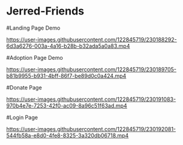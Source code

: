 # Jerred-Friends

#Landing Page Demo


https://user-images.githubusercontent.com/122845719/230188292-6d3a6276-003a-4a16-b28b-b32ada5a0a83.mp4



#Adoption Page Demo


https://user-images.githubusercontent.com/122845719/230189705-b81b9955-b931-4bff-86f7-be89d0c0a424.mp4



#Donate Page 


https://user-images.githubusercontent.com/122845719/230191083-970b4e7e-7253-42f0-ac09-8a96c51f63ad.mp4



#Login Page




https://user-images.githubusercontent.com/122845719/230192081-544fb58a-e8d0-4fe8-8325-3a320db06718.mp4
